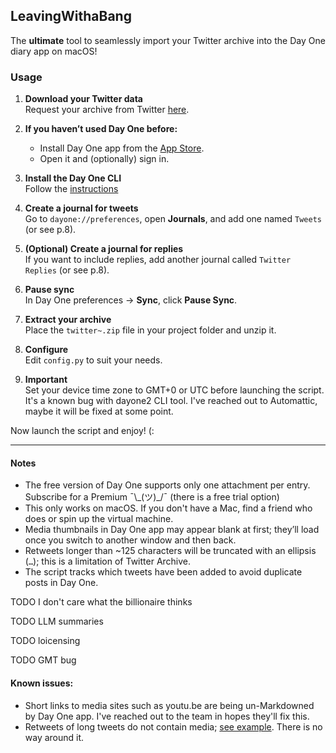 ## LeavingWithaBang

The **ultimate** tool to seamlessly import your Twitter archive into the Day One diary app on macOS!

### Usage

1. **Download your Twitter data**  
   Request your archive from Twitter [here](https://x.com/settings/download_your_data).

2. **If you haven’t used Day One before:**  
   - Install Day One app from the [App Store](https://apps.apple.com/tr/app/day-one/id1055511498?mt=12).  
   - Open it and (optionally) sign in.

3. **Install the Day One CLI**  
   Follow the [instructions](https://dayoneapp.com/guides/day-one-for-mac/command-line-interface-cli/)

4. **Create a journal for tweets**  
   Go to `dayone://preferences`, open **Journals**, and add one named `Tweets` (or see p.8).

5. **(Optional) Create a journal for replies**  
   If you want to include replies, add another journal called `Twitter Replies` (or see p.8).

6. **Pause sync**  
   In Day One preferences → **Sync**, click **Pause Sync**.

7. **Extract your archive**  
   Place the `twitter~.zip` file in your project folder and unzip it.

8. **Configure**  
   Edit `config.py` to suit your needs.

9. **Important**  
   Set your device time zone to GMT+0 or UTC before launching the script. It's a known bug with dayone2 CLI tool. I've reached out to Automattic, maybe it will be fixed at some point.  


Now launch the script and enjoy! (:

---

#### Notes

- The free version of Day One supports only one attachment per entry. Subscribe for a Premium ¯\\_(ツ)\_/¯ (there is a free trial option)
- This only works on macOS. If you don't have a Mac, find a friend who does or spin up the virtual machine. 
- Media thumbnails in Day One app may appear blank at first; they’ll load once you switch to another window and then back.  
- Retweets longer than ~125 characters will be truncated with an ellipsis (`…`); this is a limitation of Twitter Archive.  
- The script tracks which tweets have been added to avoid duplicate posts in Day One.

TODO I don't care what the billionaire thinks

TODO LLM summaries

TODO loicensing

TODO GMT bug

#### Known issues:
- Short links to media sites such as youtu.be are being un-Markdowned by Day One app. I've reached out to the team in hopes they'll fix this.
- Retweets of long tweets do not contain media; [see example](https://x.com/JonathanSeriesX/status/1436443683642122248). There is no way around it.
